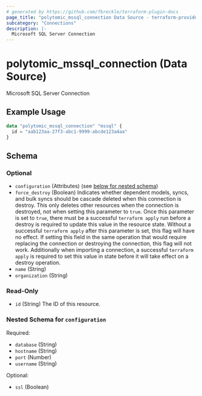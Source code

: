 ```yaml
---
# generated by https://github.com/fbreckle/terraform-plugin-docs
page_title: "polytomic_mssql_connection Data Source - terraform-provider-polytomic"
subcategory: "Connections"
description: |-
  Microsoft SQL Server Connection
---
```


# polytomic_mssql_connection (Data Source)

Microsoft SQL Server Connection

## Example Usage

```terraform
data "polytomic_mssql_connection" "mssql" {
  id = "aab123aa-27f3-abc1-9999-abcde123a4aa"
}
```

<!-- schema generated by tfplugindocs -->
## Schema

### Optional

- `configuration` (Attributes) (see [below for nested schema](#nestedatt--configuration))
- `force_destroy` (Boolean) Indicates whether dependent models, syncs, and bulk syncs should be cascade deleted when this connection is destroy. This only deletes other resources when the connection is destroyed, not when setting this parameter to `true`. Once this parameter is set to `true`, there must be a successful `terraform apply` run before a destroy is required to update this value in the resource state. Without a successful `terraform apply` after this parameter is set, this flag will have no effect. If setting this field in the same operation that would require replacing the connection or destroying the connection, this flag will not work. Additionally when importing a connection, a successful `terraform apply` is required to set this value in state before it will take effect on a destroy operation.
- `name` (String)
- `organization` (String)

### Read-Only

- `id` (String) The ID of this resource.

<a id="nestedatt--configuration"></a>
### Nested Schema for `configuration`

Required:

- `database` (String)
- `hostname` (String)
- `port` (Number)
- `username` (String)

Optional:

- `ssl` (Boolean)


